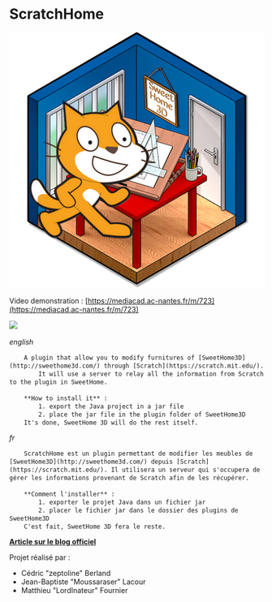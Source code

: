 # ScratchHome
![](https://github.com/technologiescollege/ScratchHome/blob/master/scratchhome.png)

Video demonstration : [https://mediacad.ac-nantes.fr/m/723](https://mediacad.ac-nantes.fr/m/723)


![](http://www.sweethome3d.com/blog/images/AndYou13/PlugInScratchHomeDemo3.jpg)

_english_

  		A plugin that allow you to modify furnitures of [SweetHome3D](http://sweethome3d.com/) through [Scratch](https://scratch.mit.edu/).
			It will use a server to relay all the information from Scratch to the plugin in SweetHome.

  		**How to install it** :
  			1. export the Java project in a jar file
  			2. place the jar file in the plugin folder of SweetHome3D
  		It's done, SweetHome 3D will do the rest itself.

_fr_

  		ScratchHome est un plugin permettant de modifier les meubles de [SweetHome3D](http://sweethome3d.com/) depuis [Scratch](https://scratch.mit.edu/). Il utilisera un serveur qui s'occupera de gérer les informations provenant de Scratch afin de les récupérer.

  		**Comment l'installer** :
  			1. exporter le projet Java dans un fichier jar  
  			2. placer le fichier jar dans le dossier des plugins de SweetHome3D
  		C'est fait, SweetHome 3D fera le reste.
  
**[Article sur le blog officiel](http://www.sweethome3d.com/blog/2016/04/22/and_you_how_do_you_use_your_sweet_home_3d_episode_13.html)**
  
Projet réalisé par :
- Cédric "zeptoline" Berland
- Jean-Baptiste "Moussaraser" Lacour
- Matthieu "LordInateur" Fournier
